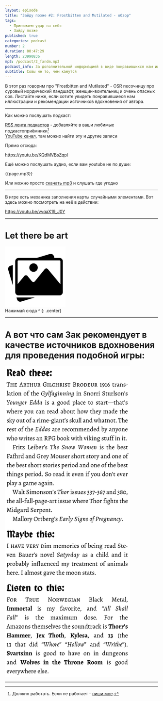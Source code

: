 ```yaml
---
layout: episode
title: "Зайду позже #2: Frostbitten and Mutilated - обзор"
tags:
  - Принимаем удар на себя
  - Зайду позже
published: true
categories: podcast
number: 2
duration: 00:47:29
length: 23990836
mp3: /podcast/2_fandm.mp3
podcast_info: За дополнительной информацией в виде понравившихся нам иллюстраций, дополнительного видео и рекомендаций источников вдохновения от автора проходим сюда https://rpgbasement.xyz/2019-02-13-podcast_2/
subtitle: Совы не то, чем кажутся
---
```

В этот раз говорим про "Frostbitten and Mutilated" - OSR песочницу про суровый нордический ландшафт, женщин-воительниц и очень опасных сов. Листайте ниже, если хотите увидеть понравившиеся нам иллюстрации и рекомендации источников вдохновения от автора.

---

Как можно послушать подкаст:

[RSS лента подкастов](/podcast-feed.xml) - добавляйте в ваши любимые подкастоприёмники[^1]  
[YouTube канал](https://www.youtube.com/channel/UCr-09bDJ9wvDxTMmotgOeFg), там можно найти эту и другие записи

Прямо отсюда:

https://youtu.be/KQdMVBsZqpI

Ещё можно послушать аудио, если вам youtube не по душе:

{{page.mp3}}

Или можно просто [скачать mp3]({{page.mp3}}) и слушать где угодно

---

В игре есть механика заполнения карты случайными элементами. Вот здесь можно посмотреть на неё в действии:

https://youtu.be/vvqaX19_J0Y

---

# Let there be art

[![](/img/gallery.png)](/img/strike/fandm/1.png)  [![]()](/img/strike/fandm/2.png)  [![]()](/img/strike/fandm/3.png)  [![]()](/img/strike/fandm/4.png)  [![]()](/img/strike/fandm/5.jpg)  [![]()](/img/strike/fandm/6.jpg)  [![]()](/img/strike/fandm/7.jpg)  [![]()](/img/strike/fandm/8.jpg)  
Нажимай сюда ^
{: .center}

---

# А вот что сам Зак рекомендует в качестве источников вдохновения для проведения подобной игры:

![](/img/strike/fandm/9.png)

---

[^1]: Должно работать. Если не работает - [пиши мне](https://t.me/wunderwaffla).
